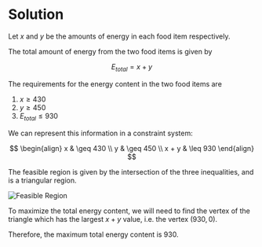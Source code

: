  

# **Solution**

Let $x$ and $y$ be the amounts of energy in each food item respectively. 

The total amount of energy from the two food items is given by 

$$E_{total} = x + y $$

The requirements for the energy content in the two food items are

1. $x \geq 430$ 
2. $y \geq 450$ 
3. $E_{total} \leq 930$

We can represent this information in a constraint system:

$$
\begin{align}
x & \geq 430 \\
y & \geq 450 \\
x + y & \leq 930
\end{align}
$$

The feasible region is given by the intersection of the three inequalities, and is a triangular region. 

![Feasible Region](feasible.png)

To maximize the total energy content, we will need to find the vertex of the triangle which has the largest $x + y$ value, i.e. the vertex $(930, 0)$. 

Therefore, the maximum total energy content is $930$.